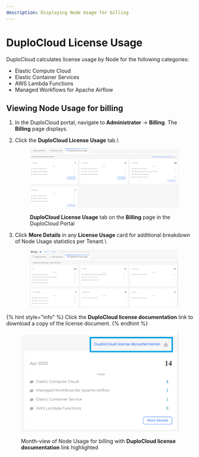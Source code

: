 ```yaml
---
description: Displaying Node Usage for billing
---
```


# DuploCloud License Usage

DuploCloud calculates license usage by Node for the following categories:

* Elastic Compute Cloud
* Elastic Container Services
* AWS Lambda Functions
* Managed Workflows for Apache Airflow

## Viewing Node Usage for billing

1. In the DuploCloud portal, navigate to **Administrator** -> **Billing**. The **Billing** page displays.
2.  Click the **DuploCloud License Usage** tab.\


    <figure><img src="../../../.gitbook/assets/LIC1.png" alt=""><figcaption><p><strong>DuploCloud License Usage</strong> tab on the <strong>Billing</strong> page in the DuploCloud Portal</p></figcaption></figure>
3.  Click **More Details** in any **License Usage** card for additional breakdown of Node Usage statistics per Tenant.\


    <figure><img src="../../../.gitbook/assets/LIC3.png" alt=""><figcaption></figcaption></figure>

{% hint style="info" %}
Click the **DuploCloud license documentation** link to download a copy of the license document.
{% endhint %}

<figure><img src="../../../.gitbook/assets/LIC2.png" alt=""><figcaption><p>Month-view of Node Usage for billing with <strong>DuploCloud license documentation</strong> link highlighted</p></figcaption></figure>

